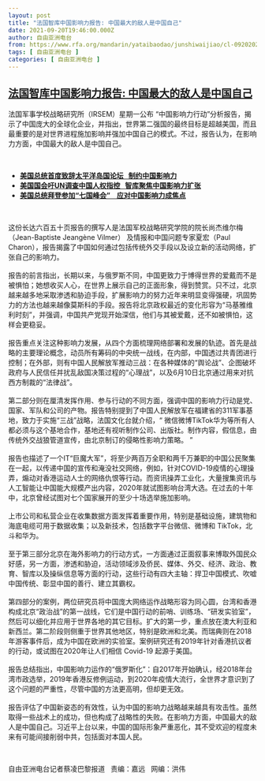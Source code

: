 ```yaml
---
layout: post
title: "法国智库中国影响力报告: 中国最大的敌人是中国自己"
date: 2021-09-20T19:46:00.000Z
author: 自由亚洲电台
from: https://www.rfa.org/mandarin/yataibaodao/junshiwaijiao/cl-09202021141044.html
tags: [ 自由亚洲电台 ]
categories: [ 自由亚洲电台 ]
---
```

<!--1632167160000-->
[法国智库中国影响力报告: 中国最大的敌人是中国自己](https://www.rfa.org/mandarin/yataibaodao/junshiwaijiao/cl-09202021141044.html)
------

<div>
<p></p><p>法国军事学校战略研究所（IRSEM）星期一公布 “中国影响力行动”分析报告，揭示了中国庞大的全球化企业，并指出，世界第二强国的最终目标是超越美国，而且最重要的是对世界进程施加影响并强加中国自己的模式。不过，报告认为，在影响力方面，中国最大的敌人是中国自己。</p><p><br/></p><ul><li><a href="https://www.rfa.org/mandarin/Xinwen/5-08062021125707.html"><strong>美国总统首度致辞太平洋岛国论坛   制约中国影响力</strong></a></li><li><strong><a href="https://www.rfa.org/mandarin/yataibaodao/junshiwaijiao/hx2-07022021083018.html">美国国会吁UN调查中国人权指控   智库聚焦中国影响力扩张</a></strong></li><li><strong><a href="https://www.rfa.org/mandarin/Xinwen/2-06092021074255.html">美国总统拜登参加“七国峰会”    应对中国影响力成焦点</a></strong></li></ul><p><br/></p><p>这份长达六百五十页报告的撰写人是法国军校战略研究学院的院长尚杰维尔梅（Jean-Baptiste Jeangène Vilmer） 及情报和中国问题专家夏宏（Paul Charon），报告揭露了中国如何通过包括传统外交手段以及设立新的活动网络，扩张自己的影响力。<br/><br/>报告的前言指出，长期以来，与俄罗斯不同，中国更致力于博得世界的爱戴而不是被惧怕；她想收买人心，在世界上展示自己的正面形象，得到赞赏。只不过，北京越来越多地采取渗透和胁迫手段，扩展影响力的努力近年来明显变得强硬，巩固势力的方法也越来越像莫斯科的手段。报告将北京政权最近的变化形容为“马基雅维利时刻”，并强调，中国共产党现开始深信，他们与其被爱戴，还不如被惧怕，这样会更稳妥。<br/><br/>报告重点关注这种影响力发展，从四个方面梳理网络部署和发展的轨迹。首先是战略的主要理论概念，动员所有筹码的中央统一战线，在内部，中国透过共青团进行控制；在外部，则有中国人民解放军推动三战：在各种媒体的“舆论战”、企图破坏政府与人民信任并扰乱敌国决策过程的“心理战”，以及6月10日北京通过用来对抗西方制裁的“法律战”。<br/><br/>第二部分则在厘清发挥作用、参与行动的不同方面，强调中国的影响力行动是党、国家、军队和公司的产物。报告特别提到了中国人民解放军在福建省的311军事基地，致力于实施“三战”战略，法国文化台就介绍，“ 微信微博TikTok华为等所有人都必须与这个基地合作，基地还有视听制作公司、出版社。制作内容，假信息，由传统外交战狼管道宣传，由北京制订的侵略性影响力策略。 ”<br/><br/>报告也描述了一个IT“巨魔大军”，将至少两百万全职和两千万兼职的中国公民聚集在一起，以传递中国的宣传和淹没社交网络，例如，针对COVID-19疫情的心理操弄，煽动对香港运动人士的网络仇恨等行动。而资讯操弄工业化，大量搜集资讯与人工智能让中国能大规模产出内容，2020年就试图影响台湾大选。在过去的十年中，北京曾经试图对七个国家展开的至少十场选举施加影响。<br/><br/>上市公司和私营企业在收集数据方面发挥着重要作用，特别是基础设施，建筑物和海底电缆可用于数据收集；以及新技术，包括数字平台微信、微博和 TikTok，北斗和华为。<br/><br/>至于第三部分北京在海外影响力的行动方式，一方面通过正面叙事来博取外国民众好感，另一方面，渗透和胁迫，活动领域涉及侨民、媒体、外交、经济、政治、教育、智库以及操纵信息等方面的行动，这些行动有四大主轴：捍卫中国模式、吹嘘中国传统、彰显中国的善行、建立其霸权。<br/><br/>第四部分的案例，两位研究员将中国庞大网络运作战略形容为同心圆，台湾和香港构成北京“政治战”的第一战线，它们是中国行动的前哨、训练场、“研发实验室”，然后可以细化并应用于世界各地的其它目标。扩大的第一步，重点放在澳大利亚和新西兰。第二阶段则侧重于世界其他地区，特别是欧洲和北美。而瑞典则在2018年游客事件后，成为中国在欧洲的实验室。案例研究还有2019年针对香港抗议者的行动，或试图在2020年让人们相信 Covid-19 起源于美国。<br/><br/>报告总结指出，中国影响力运作的“俄罗斯化”：自2017年开始确认，经2018年台湾市政选举，2019年香港反修例运动，到2020年疫情大流行，全世界才意识到了这个问题的严重性，尽管中国的方法更高明，但却更无效。<br/><br/>报告评估了中国新姿态的有效性，认为中国的影响力战略越来越具有攻击性。虽然取得一些战术上的成功，但也构成了战略性的失败。在影响力方面，中国最大的敌人是中国自己。习近平上台以来，中国的国际形象严重恶化，其不受欢迎的程度未来有可能间接削弱中共，包括面对本国人民。</p><p><br/></p><p>自由亚洲电台记者蔡凌巴黎报道   责编：嘉远   网编：洪伟</p>
</div>
